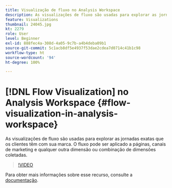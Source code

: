 ```yaml
---
title: Visualização de fluxo no Analysis Workspace
description: As visualizações de fluxo são usadas para explorar as jornadas exatas que os clientes têm com sua marca. O fluxo pode ser aplicado a páginas, canais de marketing e qualquer outra dimensão ou combinação de dimensões coletadas.
feature: Visualizations
thumbnail: 24045.jpg
kt: 2279
role: User
level: Beginner
exl-id: 888fec4a-308d-4a05-9c7b-a4b4deba09b1
source-git-commit: 5c1acb8df5e4937f53dae2cdea7d0714c41b1c98
workflow-type: ht
source-wordcount: '94'
ht-degree: 100%

---
```


# [!DNL Flow Visualization] no Analysis Workspace {#flow-visualization-in-analysis-workspace}

As visualizações de fluxo são usadas para explorar as jornadas exatas que os clientes têm com sua marca. O fluxo pode ser aplicado a páginas, canais de marketing e qualquer outra dimensão ou combinação de dimensões coletadas.

>[!VIDEO](https://video.tv.adobe.com/v/24045/?quality=12&learn=on)

Para obter mais informações sobre esse recurso, consulte a [documentação](https://experienceleague.adobe.com/docs/analytics/analyze/analysis-workspace/visualizations/flow/flow.html?lang=pt-BR).
